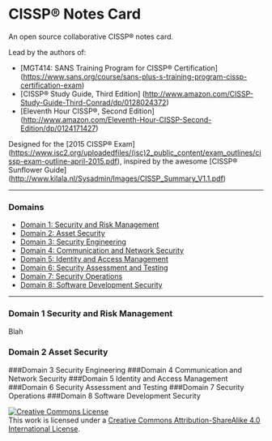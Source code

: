 # CISSP® Notes Card
An open source collaborative CISSP® notes card.

Lead by the authors of:
 - [MGT414: SANS Training Program for CISSP® Certification] (https://www.sans.org/course/sans-plus-s-training-program-cissp-certification-exam)
 - [CISSP® Study Guide, Third Edition] (http://www.amazon.com/CISSP-Study-Guide-Third-Conrad/dp/0128024372)
 - [Eleventh Hour CISSP®, Second Edition] (http://www.amazon.com/Eleventh-Hour-CISSP-Second-Edition/dp/0124171427)

Designed for the [2015 CISSP® Exam] (https://www.isc2.org/uploadedfiles/(isc)2_public_content/exam_outlines/cissp-exam-outline-april-2015.pdf), inspired by the awesome [CISSP® Sunflower Guide] (http://www.kilala.nl/Sysadmin/Images/CISSP_Summary_V1.1.pdf)

---------

### Domains

* [Domain 1: Security and Risk Management](#Domain-1-Security-and-Risk-Management) 
* [Domain 2: Asset Security](#Domain-2-Asset-Security) 
* [Domain 3: Security Engineering](#Domain-3-Security-Engineering) 
* [Domain 4: Communication and Network Security](#Domain-4-Communication-and-Network-Security) 
* [Domain 5: Identity and Access Management](#Domain-5-Identity-and-Access-Management) 
* [Domain 6: Security Assessment and Testing](#Domain-6-Security-Assessment-and-Testing) 
* [Domain 7: Security Operations](#Domain-7-Security-Operations) 
* [Domain 8: Software Development Security](#Domain-8-Software-Development-Security)

---------
### Domain 1 Security and Risk Management

Blah
### Domain 2 Asset Security 
###Domain 3 Security Engineering 
###Domain 4 Communication and Network Security
###Domain 5 Identity and Access Management
###Domain 6 Security Assessment and Testing
###Domain 7 Security Operations
###Domain 8 Software Development Security

<a rel="license" href="http://creativecommons.org/licenses/by-sa/4.0/"><img alt="Creative Commons License" style="border-width:0" src="https://i.creativecommons.org/l/by-sa/4.0/88x31.png" /></a><br />This work is licensed under a <a rel="license" href="http://creativecommons.org/licenses/by-sa/4.0/">Creative Commons Attribution-ShareAlike 4.0 International License</a>.
